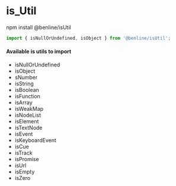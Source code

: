 # is_Util

npm install @benline/isUtil 

```javascript
import { isNullOrUndefined, isObject } from '@benline/isUtil';
```

#### **Available is utils to import**

- isNullOrUndefined
- isObject
- sNumber
- isString
- isBoolean
- isFunction
- isArray
- isWeakMap
- isNodeList
- isElement
- isTextNode
- isEvent
- isKeyboardEvent
- isCue
- isTrack
- isPromise
- isUrl
- isEmpty
- isZero
